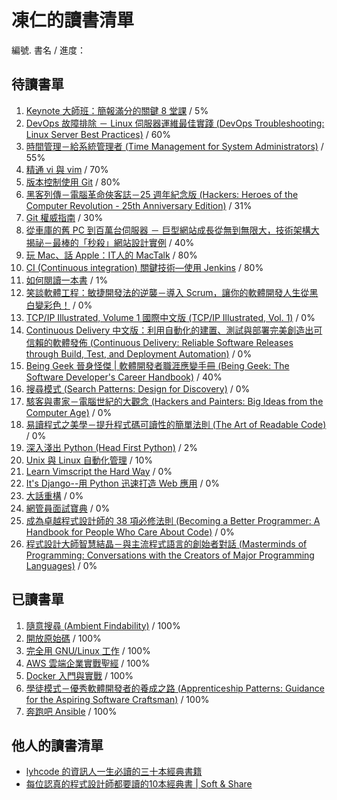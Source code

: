 # 凍仁的讀書清單

編號. 書名 / 進度：


## 待讀書單

1. [Keynote 大師班：簡報滿分的關鍵 8 堂課](http://www.tenlong.com.tw/items/9864340387?item_id=1007473) / 5%
1. [DevOps 故障排除 － Linux 伺服器運維最佳實踐 (DevOps Troubleshooting: Linux Server Best Practices)](http://www.tenlong.com.tw/items/7111462823?item_id=891713) / 60%
1. [時間管理－給系統管理者 (Time Management for System Administrators)](http://www.tenlong.com.tw/items/9867794877?item_id=31786) / 55%
1. [精通 vi 與 vim](http://www.oreilly.com.tw/product2_unix.php?id=a243) / 70%
1. [版本控制使用 Git](http://books.gotop.com.tw/OreillyBooks/BookDetails.aspx?Types=d&bn=A302) / 80%
1. [黑客列傳－電腦革命俠客誌－25 週年紀念版 (Hackers: Heroes of the Computer Revolution - 25th Anniversary Edition)](http://www.tenlong.com.tw/items/9862764635?item_id=452884) / 31%
1. [Git 權威指南](http://www.books.com.tw/products/CN10770222) / 30%
1. [從車庫的舊 PC 到百萬台伺服器 － 巨型網站成長從無到無限大，技術架構大揭祕－最棒的「秒殺」網站設計實例](http://www.tenlong.com.tw/items/9865712334?item_id=892753) / 40%
1. [玩 Mac、話 Apple：IT人的 MacTalk](http://www.tenlong.com.tw/items/9862100702?item_id=998176) / 80%
1. [CI (Continuous integration) 關鍵技術—使用 Jenkins](http://www.tenlong.com.tw/items/9862768606?item_id=621252) / 80%
1. [如何閱讀一本書](http://www.books.com.tw/products/0010226097) / 1%
1. [笑談軟體工程：敏捷開發法的逆襲－導入 Scrum，讓你的軟體開發人生從黑白變彩色！](http://www.tenlong.com.tw/items/9866072959?item_id=456838) / 0%
1. [TCP/IP Illustrated, Volume 1 國際中文版 (TCP/IP Illustrated, Vol. 1)](https://www.tenlong.com.tw/items/9867727878?item_id=17491) / 0%
1. [Continuous Delivery 中文版：利用自動化的建置、測試與部署完美創造出可信賴的軟體發佈 (Continuous Delivery: Reliable Software Releases through Build, Test, and Deployment Automation)](http://www.tenlong.com.tw/items/986201962X?item_id=999062) / 0%
1. [Being Geek 晉身怪傑 | 軟體開發者職涯應變手冊 (Being Geek: The Software Developer's Career Handbook)](http://www.tenlong.com.tw/items/9862765771?item_id=495188) / 40%
1. [搜尋模式 (Search Patterns: Design for Discovery)](http://www.tenlong.com.tw/items/9862763116?item_id=369594) / 0%
1. [駭客與畫家－電腦世紀的大觀念 (Hackers and Painters: Big Ideas from the Computer Age)](https://www.tenlong.com.tw/items/9867794699?item_id=29319) / 0%
1. [易讀程式之美學－提升程式碼可讀性的簡單法則 (The Art of Readable Code)](http://www.tenlong.com.tw/items/9862767197?item_id=587095) / 0%
1. [深入淺出 Python (Head First Python)](http://www.tenlong.com.tw/items/9862763485?item_id=384628) / 2%
1. [Unix 與 Linux 自動化管理](http://www.drmaster.com.tw/Bookinfo.asp?BookID=OS20109) / 10%
1. [Learn Vimscript the Hard Way](http://learnvimscriptthehardway.stevelosh.com/) / 0%
1. [It's Django--用 Python 迅速打造 Web 應用](http://www.tenlong.com.tw/items/9863475467?item_id=1004939) / 0%
1. [大話重構](http://www.tenlong.com.tw/items/9864340468?item_id=1007025) / 0%
1. [網管員面試寶典](https://www.tenlong.com.tw/items/foobar?item_id=49527) / 0%
1. [成為卓越程式設計師的 38 項必修法則 (Becoming a Better Programmer: A Handbook for People Who Care About Code)](https://www.tenlong.com.tw/items/9863475696?item_id=1004283) / 0%
1. [程式設計大師智慧結晶－與主流程式語言的創始者對話 (Masterminds of Programming: Conversations with the Creators of Major Programming Languages)](http://www.tenlong.com.tw/items/9862767170?item_id=588762) / 0%


## 已讀書單

1. [隨意搜尋 (Ambient Findability)](http://www.tenlong.com.tw/items/9867794974?item_id=35875) / 100%
1. [開放原始碼](http://www.tenlong.com.tw/items/9576676754?item_id=5718) / 100%
1. [完全用 GNU/Linux 工作](https://www.gitbook.com/book/chusiang/working-on-gnu-linux/details) / 100%
1. [AWS 雲端企業實戰聖經](https://play.google.com/store/books/details/%E6%9E%97%E5%85%81%E6%BA%A5_AWS%E9%9B%B2%E7%AB%AF%E4%BC%81%E6%A5%AD%E5%AF%A6%E6%88%B0%E8%81%96%E7%B6%93?id=IpirAAAAQBAJ) / 100%
1. [Docker 入門與實戰](http://www.tenlong.com.tw/items/9863476587?item_id=1004900) / 100%
1. [學徒模式－優秀軟體開發者的養成之路 (Apprenticeship Patterns: Guidance for the Aspiring Software Craftsman)](http://www.tenlong.com.tw/items/986276256X?item_id=338410) / 100%
1. [奔跑吧 Ansible](http://www.tenlong.com.tw/items/7121275074?item_id=1010334) / 100%


## 他人的讀書清單

* [lyhcode 的資訊人一生必讀的三十本經典書籍](http://ithelp.ithome.com.tw/ironman5/player/lyhcode/life/3)
* [每位認真的程式設計師都要讀的10本經典書 | Soft & Share](https://softnshare.wordpress.com/2016/02/24/%e6%af%8f%e4%bd%8d%e8%aa%8d%e7%9c%9f%e7%9a%84%e7%a8%8b%e5%bc%8f%e8%a8%ad%e8%a8%88%e5%b8%ab%e9%83%bd%e8%a6%81%e8%ae%80%e7%9a%8410%e6%9c%ac%e7%b6%93%e5%85%b8%e6%9b%b8/)

